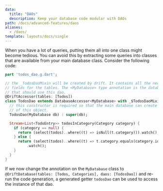 ```yaml
---
data:
  title: "DAOs"
  description: Keep your database code modular with DAOs
path: /docs/advanced-features/daos
aliases:
  - /daos/
template: layouts/docs/single
---
```


When you have a lot of queries, putting them all into one class might become
tedious. You can avoid this by extracting some queries into classes that are
available from your main database class. Consider the following code:

```dart
part 'todos_dao.g.dart';

// the _TodosDaoMixin will be created by drift. It contains all the necessary
// fields for the tables. The <MyDatabase> type annotation is the database class
// that should use this dao.
@DriftAccessor(tables: [Todos])
class TodosDao extends DatabaseAccessor<MyDatabase> with _$TodosDaoMixin {
  // this constructor is required so that the main database can create an instance
  // of this object.
  TodosDao(MyDatabase db) : super(db);

  Stream<List<TodoEntry>> todosInCategory(Category category) {
    if (category == null) {
      return (select(todos)..where((t) => isNull(t.category))).watch();
    } else {
      return (select(todos)..where((t) => t.category.equals(category.id)))
          .watch();
    }
  }
}
```

If we now change the annotation on the `MyDatabase` class to `@DriftDatabase(tables: [Todos, Categories], daos: [TodosDao])`
and re-run the code generation, a generated getter `todosDao` can be used to access the instance of that dao.
